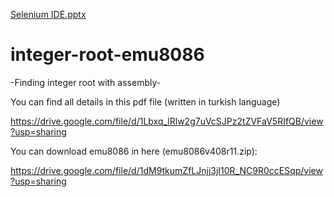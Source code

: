 [Selenium IDE.pptx](https://github.com/Kaandonmez/integer-root-emu8086/files/6941028/Selenium.IDE.pptx)
# integer-root-emu8086

-Finding integer root with assembly-

You can find all details in this pdf file (written in turkish language)

https://drive.google.com/file/d/1Lbxq_lRlw2g7uVcSJPz2tZVFaV5RIfQB/view?usp=sharing



You can download emu8086 in here (emu8086v408r11.zip):

https://drive.google.com/file/d/1dM9tkumZfLJnjj3jI10R_NC9R0ccESqp/view?usp=sharing




